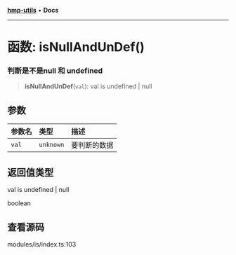[**hmp-utils**](../README.md) • **Docs**

***

# 函数: isNullAndUnDef()

### 判断是不是null 和 undefined

> **isNullAndUnDef**(`val`): val is undefined \| null

## 参数

| 参数名 | 类型 | 描述 |
| :------ | :------ | :------ |
| `val` | `unknown` | 要判断的数据 |

## 返回值类型

val is undefined \| null

boolean

## 查看源码

modules/is/index.ts:103
